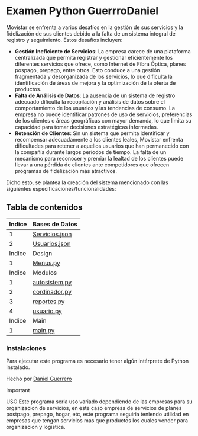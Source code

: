 # Examen Python GuerrroDaniel
Movistar se enfrenta a varios desafíos en la gestión de sus servicios y la fidelización de sus clientes debido a la falta de un sistema integral de registro y seguimiento. Estos desafíos incluyen:

-   **Gestión Ineficiente de Servicios**: La empresa carece de una plataforma centralizada que permita registrar y gestionar eficientemente los diferentes servicios que ofrece, como Internet de Fibra Óptica, planes pospago, prepago, entre otros. Esto conduce a una gestión fragmentada y desorganizada de los servicios, lo que dificulta la identificación de áreas de mejora y la optimización de la oferta de productos.
-   **Falta de Análisis de Datos**: La ausencia de un sistema de registro adecuado dificulta la recopilación y análisis de datos sobre el comportamiento de los usuarios y las tendencias de consumo. La empresa no puede identificar patrones de uso de servicios, preferencias de los clientes o áreas geográficas con mayor demanda, lo que limita su capacidad para tomar decisiones estratégicas informadas.
-   **Retención de Clientes**: Sin un sistema que permita identificar y recompensar adecuadamente a los clientes leales, Movistar enfrenta dificultades para retener a aquellos usuarios que han permanecido con la compañía durante largos períodos de tiempo. La falta de un mecanismo para reconocer y premiar la lealtad de los clientes puede llevar a una pérdida de clientes ante competidores que ofrecen programas de fidelización más atractivos.

Dicho esto, se plantea la creación del sistema mencionado con las siguientes especificaciones/funcionalidades:

## Tabla de contenidos
| Indice | Bases de Datos  |
|--|--|
| 1 | [Servicios.json](https://github.com/Danny200523/Examen_Python_GuerreroDaniel/blob/master/Data/Servicios.json "Servicios.json") |
| 2 | [Usuarios.json](https://github.com/Danny200523/Examen_Python_GuerreroDaniel/blob/master/Data/Usuarios.json "Usuarios.json") |
| Indice | Design |
| 1 | [Menus.py](https://github.com/Danny200523/Examen_Python_GuerreroDaniel/blob/master/Design/Menus.py "Menus.py") |
| Indice | Modulos |
| 1 | [autosistem.py](https://github.com/Danny200523/Examen_Python_GuerreroDaniel/blob/master/Logic/autosistem.py "autosistem.py") |
| 2 | [cordinador.py](https://github.com/Danny200523/Examen_Python_GuerreroDaniel/blob/master/Logic/cordinador.py "cordinador.py") |
| 3 | [reportes.py](https://github.com/Danny200523/Examen_Python_GuerreroDaniel/blob/master/Logic/reportes.py "reportes.py") |
| 4 | [usuario.py](https://github.com/Danny200523/Examen_Python_GuerreroDaniel/blob/master/Logic/usuario.py "usuario.py")|
| Indice | Main |
| 1 | [main.py](https://github.com/Danny200523/Examen_Python_GuerreroDaniel/blob/master/main.py "main.py")|

### Instalaciones 
Para ejecutar este programa es necesario tener algún intérprete de Python instalado.

Hecho por [Daniel Guerrero](https://github.com/Danny200523)

> [!IMPORTANT]
> USO
>Este programa seria uso variado dependiendo de las empresas para su organizacion de servicios, en este caso empresa de servicios de planes postpago, prepago, hogar, etc, este programa seguiria teniendo utilidad en empresas que tengan servicios mas que productos los cuales vender para organizacion y logistica.
